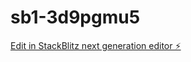 # sb1-3d9pgmu5

[Edit in StackBlitz next generation editor ⚡️](https://stackblitz.com/~/github.com/robertwhitten24/sb1-3d9pgmu5)